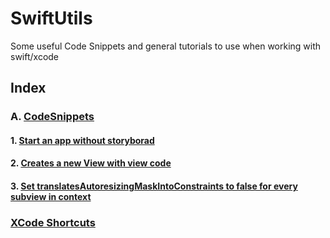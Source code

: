 # SwiftUtils
Some useful Code Snippets and general tutorials to use when working with swift/xcode 


## Index
### A. [CodeSnippets](https://github.com/tbdbatista/SwiftUtils/tree/main/CodeSnippets)
#### 1. [Start an app without storyborad](https://github.com/tbdbatista/SwiftUtils/blob/main/CodeSnippets/NoStoryboardStartConfiguration.md)
#### 2. [Creates a new View with view code](https://github.com/tbdbatista/SwiftUtils/blob/main/CodeSnippets/CreateNewView.md)
#### 3. [Set translatesAutoresizingMaskIntoConstraints to false for every subview in context](https://github.com/tbdbatista/SwiftUtils/blob/main/CodeSnippets/TranslatesAutoresizingMaskIntoConstraints)

### [XCode Shortcuts](https://github.com/tbdbatista/SwiftUtils/blob/main/Shortcuts/XcodeShortcuts.md)
